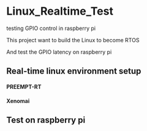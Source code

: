 # Linux_Realtime_Test
testing GPIO control in raspberry pi

This project want to build the Linux to become RTOS

And test the GPIO latency on raspberry pi

## Real-time linux environment setup

#### PREEMPT-RT

#### Xenomai

## Test on raspberry pi

